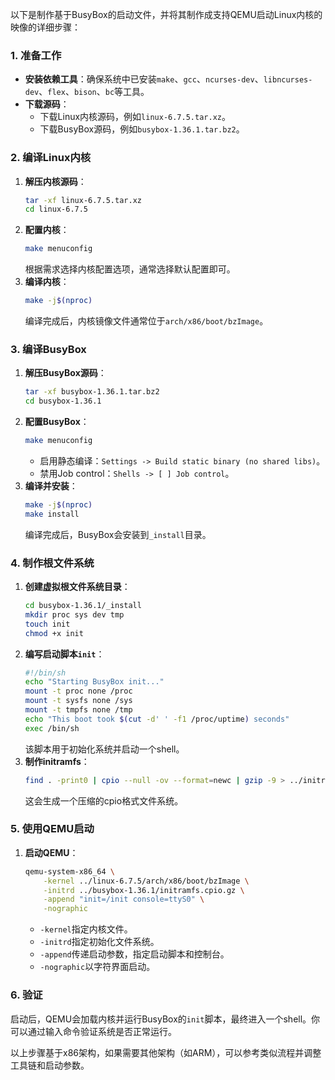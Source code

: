 以下是制作基于BusyBox的启动文件，并将其制作成支持QEMU启动Linux内核的映像的详细步骤：

### 1. 准备工作
- **安装依赖工具**：确保系统中已安装`make`、`gcc`、`ncurses-dev`、`libncurses-dev`、`flex`、`bison`、`bc`等工具。
- **下载源码**：
  - 下载Linux内核源码，例如`linux-6.7.5.tar.xz`。
  - 下载BusyBox源码，例如`busybox-1.36.1.tar.bz2`。

### 2. 编译Linux内核
1. **解压内核源码**：
   ```bash
   tar -xf linux-6.7.5.tar.xz
   cd linux-6.7.5
   ```
2. **配置内核**：
   ```bash
   make menuconfig
   ```
   根据需求选择内核配置选项，通常选择默认配置即可。
3. **编译内核**：
   ```bash
   make -j$(nproc)
   ```
   编译完成后，内核镜像文件通常位于`arch/x86/boot/bzImage`。

### 3. 编译BusyBox
1. **解压BusyBox源码**：
   ```bash
   tar -xf busybox-1.36.1.tar.bz2
   cd busybox-1.36.1
   ```
2. **配置BusyBox**：
   ```bash
   make menuconfig
   ```
   - 启用静态编译：`Settings -> Build static binary (no shared libs)`。
   - 禁用Job control：`Shells -> [ ] Job control`。
3. **编译并安装**：
   ```bash
   make -j$(nproc)
   make install
   ```
   编译完成后，BusyBox会安装到`_install`目录。

### 4. 制作根文件系统
1. **创建虚拟根文件系统目录**：
   ```bash
   cd busybox-1.36.1/_install
   mkdir proc sys dev tmp
   touch init
   chmod +x init
   ```
2. **编写启动脚本`init`**：
   ```bash
   #!/bin/sh
   echo "Starting BusyBox init..."
   mount -t proc none /proc
   mount -t sysfs none /sys
   mount -t tmpfs none /tmp
   echo "This boot took $(cut -d' ' -f1 /proc/uptime) seconds"
   exec /bin/sh
   ```
   该脚本用于初始化系统并启动一个shell。
3. **制作initramfs**：
   ```bash
   find . -print0 | cpio --null -ov --format=newc | gzip -9 > ../initramfs.cpio.gz
   ```
   这会生成一个压缩的cpio格式文件系统。

### 5. 使用QEMU启动
1. **启动QEMU**：
   ```bash
   qemu-system-x86_64 \
       -kernel ../linux-6.7.5/arch/x86/boot/bzImage \
       -initrd ../busybox-1.36.1/initramfs.cpio.gz \
       -append "init=/init console=ttyS0" \
       -nographic
   ```
   - `-kernel`指定内核文件。
   - `-initrd`指定初始化文件系统。
   - `-append`传递启动参数，指定启动脚本和控制台。
   - `-nographic`以字符界面启动。

### 6. 验证
启动后，QEMU会加载内核并运行BusyBox的`init`脚本，最终进入一个shell。你可以通过输入命令验证系统是否正常运行。

以上步骤基于x86架构，如果需要其他架构（如ARM），可以参考类似流程并调整工具链和启动参数。
